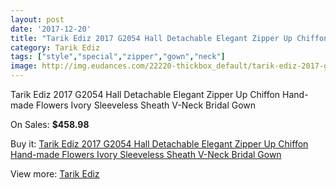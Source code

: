 ```yaml
---
layout: post
date: '2017-12-20'
title: "Tarik Ediz 2017 G2054 Hall Detachable Elegant Zipper Up Chiffon Hand-made Flowers Ivory Sleeveless Sheath V-Neck Bridal Gown"
category: Tarik Ediz
tags: ["style","special","zipper","gown","neck"]
image: http://img.eudances.com/22220-thickbox_default/tarik-ediz-2017-g2054-hall-detachable-elegant-zipper-up-chiffon-hand-made-flowers-ivory-sleeveless-sheath-v-neck-bridal-gown.jpg
---
```

Tarik Ediz 2017 G2054 Hall Detachable Elegant Zipper Up Chiffon Hand-made Flowers Ivory Sleeveless Sheath V-Neck Bridal Gown

On Sales: **$458.98**
<a href="https://www.eudances.com/en/tarik-ediz/7100-tarik-ediz-2017-g2054-hall-detachable-elegant-zipper-up-chiffon-hand-made-flowers-ivory-sleeveless-sheath-v-neck-bridal-gown.html"><amp-img layout="responsive" width="600" height="600" src="//img.eudances.com/22220-thickbox_default/tarik-ediz-2017-g2054-hall-detachable-elegant-zipper-up-chiffon-hand-made-flowers-ivory-sleeveless-sheath-v-neck-bridal-gown.jpg" alt="Tarik Ediz 2017 G2054 Hall Detachable Elegant Zipper Up Chiffon Hand-made Flowers Ivory Sleeveless Sheath V-Neck Bridal Gown 0" /></a>
<a href="https://www.eudances.com/en/tarik-ediz/7100-tarik-ediz-2017-g2054-hall-detachable-elegant-zipper-up-chiffon-hand-made-flowers-ivory-sleeveless-sheath-v-neck-bridal-gown.html"><amp-img layout="responsive" width="600" height="600" src="//img.eudances.com/22223-thickbox_default/tarik-ediz-2017-g2054-hall-detachable-elegant-zipper-up-chiffon-hand-made-flowers-ivory-sleeveless-sheath-v-neck-bridal-gown.jpg" alt="Tarik Ediz 2017 G2054 Hall Detachable Elegant Zipper Up Chiffon Hand-made Flowers Ivory Sleeveless Sheath V-Neck Bridal Gown 1" /></a>
<a href="https://www.eudances.com/en/tarik-ediz/7100-tarik-ediz-2017-g2054-hall-detachable-elegant-zipper-up-chiffon-hand-made-flowers-ivory-sleeveless-sheath-v-neck-bridal-gown.html"><amp-img layout="responsive" width="600" height="600" src="//img.eudances.com/22222-thickbox_default/tarik-ediz-2017-g2054-hall-detachable-elegant-zipper-up-chiffon-hand-made-flowers-ivory-sleeveless-sheath-v-neck-bridal-gown.jpg" alt="Tarik Ediz 2017 G2054 Hall Detachable Elegant Zipper Up Chiffon Hand-made Flowers Ivory Sleeveless Sheath V-Neck Bridal Gown 2" /></a>
<a href="https://www.eudances.com/en/tarik-ediz/7100-tarik-ediz-2017-g2054-hall-detachable-elegant-zipper-up-chiffon-hand-made-flowers-ivory-sleeveless-sheath-v-neck-bridal-gown.html"><amp-img layout="responsive" width="600" height="600" src="//img.eudances.com/22221-thickbox_default/tarik-ediz-2017-g2054-hall-detachable-elegant-zipper-up-chiffon-hand-made-flowers-ivory-sleeveless-sheath-v-neck-bridal-gown.jpg" alt="Tarik Ediz 2017 G2054 Hall Detachable Elegant Zipper Up Chiffon Hand-made Flowers Ivory Sleeveless Sheath V-Neck Bridal Gown 3" /></a>

Buy it: [Tarik Ediz 2017 G2054 Hall Detachable Elegant Zipper Up Chiffon Hand-made Flowers Ivory Sleeveless Sheath V-Neck Bridal Gown](https://www.eudances.com/en/tarik-ediz/7100-tarik-ediz-2017-g2054-hall-detachable-elegant-zipper-up-chiffon-hand-made-flowers-ivory-sleeveless-sheath-v-neck-bridal-gown.html "Tarik Ediz 2017 G2054 Hall Detachable Elegant Zipper Up Chiffon Hand-made Flowers Ivory Sleeveless Sheath V-Neck Bridal Gown")

View more: [Tarik Ediz](https://www.eudances.com/en/109-tarik-ediz "Tarik Ediz")